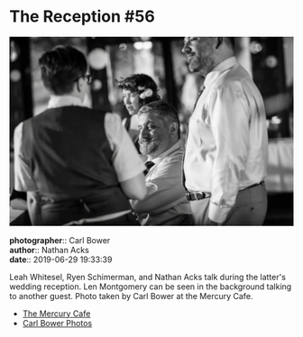 # The Reception #56

![Leah Whitsel, Ryen Schimerman, and Nathan Acks talk](assets/2019-06-29-set-3-the-reception-56.webp)

**photographer**:: Carl Bower  
**author**:: Nathan Acks  
**date**:: 2019-06-29 19:33:39

Leah Whitesel, Ryen Schimerman, and Nathan Acks talk during the latter's wedding reception. Len Montgomery can be seen in the background talking to another guest. Photo taken by Carl Bower at the Mercury Cafe.

* [The Mercury Cafe](http://mercurycafe.com)
* [Carl Bower Photos](https://carlbowerphotos.com)
